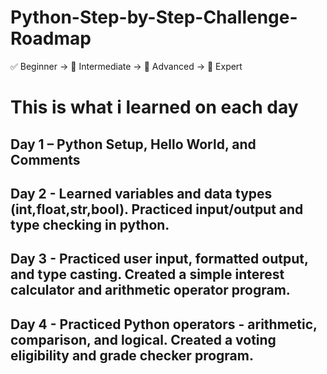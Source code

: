 # Python-Step-by-Step-Challenge-Roadmap
✅ Beginner → 🧠 Intermediate → 🚀 Advanced → 🧠 Expert

# This is what i learned on each day

## Day 1 – Python Setup, Hello World, and Comments
## Day 2 - Learned variables and data types (int,float,str,bool). Practiced input/output and type checking in python.
## Day 3 - Practiced user input, formatted output, and type casting. Created a simple interest calculator and arithmetic operator program.
## Day 4 - Practiced Python operators - arithmetic, comparison, and logical. Created a voting eligibility and grade checker program.